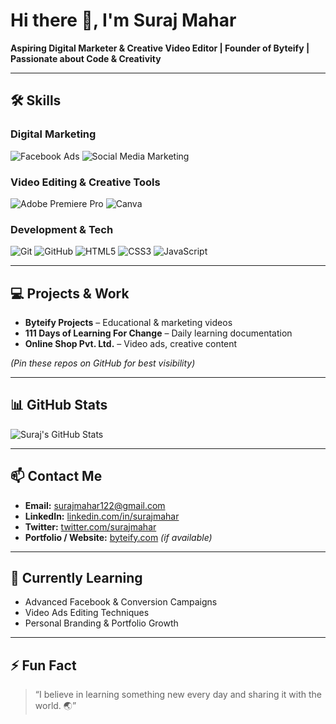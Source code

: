 # Hi there 👋, I'm Suraj Mahar

**Aspiring Digital Marketer & Creative Video Editor | Founder of Byteify | Passionate about Code & Creativity**

---

## 🛠️ Skills

### **Digital Marketing**
![Facebook Ads](https://img.shields.io/badge/Facebook%20Ads-4267B2?style=for-the-badge&logo=facebook) 
![Social Media Marketing](https://img.shields.io/badge/Social%20Media%20Marketing-1DA1F2?style=for-the-badge&logo=twitter)

### **Video Editing & Creative Tools**
![Adobe Premiere Pro](https://img.shields.io/badge/Adobe%20Premiere%20Pro-FF0000?style=for-the-badge&logo=adobe-premiere) 
![Canva](https://img.shields.io/badge/Canva-00C4CC?style=for-the-badge&logo=canva)

### **Development & Tech**
![Git](https://img.shields.io/badge/Git-F05032?style=for-the-badge&logo=git) 
![GitHub](https://img.shields.io/badge/GitHub-181717?style=for-the-badge&logo=github) 
![HTML5](https://img.shields.io/badge/HTML5-E34F26?style=for-the-badge&logo=html5)
![CSS3](https://img.shields.io/badge/CSS3-1572B6?style=for-the-badge&logo=css3)
![JavaScript](https://img.shields.io/badge/JavaScript-F7DF1E?style=for-the-badge&logo=javascript)

---

## 💻 Projects & Work

- **Byteify Projects** – Educational & marketing videos  
- **111 Days of Learning For Change** – Daily learning documentation  
- **Online Shop Pvt. Ltd.** – Video ads, creative content  

*(Pin these repos on GitHub for best visibility)*

---

## 📊 GitHub Stats
![Suraj's GitHub Stats](https://github-readme-stats.vercel.app/api?username=surajmhar&show_icons=true&theme=radical)

---

## 📫 Contact Me

- **Email:** surajmahar122@gmail.com  
- **LinkedIn:** [linkedin.com/in/surajmahar](https://linkedin.com/in/surajmahar)  
- **Twitter:** [twitter.com/surajmahar](https://twitter.com/surajmahar)  
- **Portfolio / Website:** [byteify.com](https://byteify.com) *(if available)*

---

## 🌱 Currently Learning
- Advanced Facebook & Conversion Campaigns  
- Video Ads Editing Techniques  
- Personal Branding & Portfolio Growth

---

## ⚡ Fun Fact
> “I believe in learning something new every day and sharing it with the world. 🌏”

